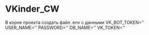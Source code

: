 # VKinder_CW
В корне проекта создать файл .env с данными
VK_BOT_TOKEN=''
USER_NAME=''
PASSWORD=''
DB_NAME=''
VK_TOKEN=''
